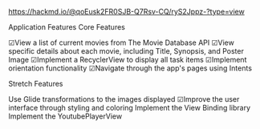 https://hackmd.io/@qoEusk2FR0SJB-Q7Rsv-CQ/ryS2Jppz-?type=view

Application Features
Core Features

 ☑View a list of current movies from The Movie Database API
 ☑View specific details about each movie, including Title, Synopsis, and Poster Image
 ☑Implement a RecyclerView to display all task items
 ☑Implement orientation functionality
 ☑Navigate through the app's pages using Intents

Stretch Features

 Use Glide transformations to the images displayed
 ☑Improve the user interface through styling and coloring
 Implement the View Binding library
 Implement the YoutubePlayerView
